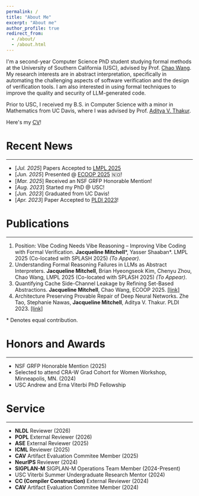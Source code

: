 ```yaml
---
permalink: /
title: "About Me"
excerpt: "About me"
author_profile: true
redirect_from: 
  - /about/
  - /about.html
---
```


I'm a second-year Computer Science PhD student studying formal methods at the University of Southern California (USC), advised by Prof. [Chao Wang](https://sites.usc.edu/chaowang/).  My research interests are in abstract interpretation, specifically in automating the challenging aspects of software verification and the design of verification tools.  I am also interested in using formal techniques to improve
the quality and security of LLM-generated code.

Prior to USC, I received my B.S. in Computer Science with a minor in Mathematics from UC Davis, where I was advised by Prof. [Aditya V. Thakur](https://thakur.cs.ucdavis.edu/).

Here's my [CV](https://drive.google.com/file/d/1fZiZr_js2oZLdDaQCyerNOg9kHUoYJ_-/view?usp=sharing)!

# Recent News
----
- [*Jul. 2025*] Papers Accepted to [LMPL 2025](https://conf.researchr.org/home/icfp-splash-2025/lmpl-2025)
- [*Jun. 2025*] Presented @ [ECOOP 2025](https://2025.ecoop.org/) 🇳🇴! 
- [*Mar. 2025*] Received an NSF GRFP Honorable Mention!
- [*Aug. 2023*] Started my PhD @ USC!
- [*Jun. 2023*] Graduated from UC Davis!
- [*Apr. 2023*] Paper Accepted to [PLDI 2023](https://pldi23.sigplan.org/)!


# Publications
----
1. Position: Vibe Coding Needs Vibe Reasoning – Improving Vibe Coding with Formal Verification. **Jacqueline Mitchell**\*, Yasser Shaaban\*. LMPL 2025 (Co-located with SPLASH 2025) *(To Appear)*.
2. Understanding Formal Reasoning Failures in LLMs as Abstract Interpreters.  **Jacqueline Mitchell**, Brian Hyeongseok Kim, Chenyu Zhou, Chao Wang, LMPL 2025 (Co-located with SPLASH 2025) *(To Appear)*.
3. Quantifying Cache Side-Channel Leakage by Refining Set-Based Abstractions. **Jacqueline Mitchell**, Chao Wang, ECOOP 2025. [[link]](https://drops.dagstuhl.de/storage/00lipics/lipics-vol333-ecoop2025/LIPIcs.ECOOP.2025.22/LIPIcs.ECOOP.2025.22.pdf)
4. Architecture Preserving Provable Repair of Deep Neural Networks.  Zhe Tao, Stephanie Nawas, **Jacqueline Mitchell**, Aditya V. Thakur. PLDI 2023. [[link]](https://arxiv.org/abs/2304.03496)

\* Denotes equal contribution.

# Honors and Awards
----
- NSF GRFP Honorable Mention (2025)
- Selected to attend CRA-W Grad Cohort for Women Workshop, Minneapolis, MN. (2024)
- USC Andrew and Erna Viterbi PhD Fellowship

# Service
----
- **NLDL** Reviewer (2026)
- **POPL** External Reviewer (2026)
- **ASE** External Reviewer (2025)
- **ICML** Reviewer (2025)
- **CAV** Artifact Evaluation Commitee Member (2025)
- **NeurIPS** Reviewer (2024)
- **SIGPLAN-M** SIGPLAN-M Operations Team Member (2024-Present)
- USC Viterbi Summer Undergraduate Research Mentor (2024)
- **CC (Compiler Construction)** External Reviewer (2024)
- **CAV** Artifact Evaluation Commitee Member (2024)